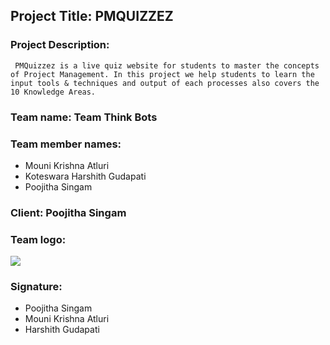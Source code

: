 ## Project Title: PMQUIZZEZ 

### Project Description: 
     PMQuizzez is a live quiz website for students to master the concepts of Project Management. In this project we help students to learn the input tools & techniques and output of each processes also covers the 10 Knowledge Areas.
     
### Team name: Team Think Bots

### Team member names:

- Mouni Krishna Atluri
- Koteswara Harshith Gudapati
- Poojitha Singam

### Client: Poojitha Singam

### Team logo:
![](https://github.com/PoojithaSingam/projectmanagement/blob/master/poo.PNG)


### Signature:

- Poojitha Singam
- Mouni Krishna Atluri
- Harshith Gudapati

            
